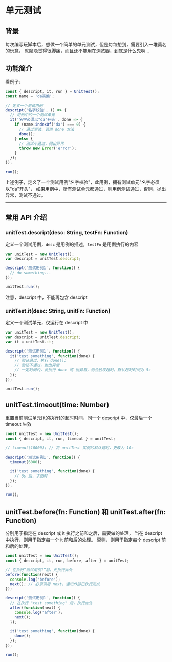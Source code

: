 # 单元测试

## 背景

每次编写玩脚本后，想做一个简单的单元测试，但是每每想到，需要引入一堆莫名的玩意，
就隐隐觉得很脚痛，而且还不能用在浏览器，到底是什么鬼啊...


## 功能简介

看例子:
``` javascript
const { descript, it, run } = UnitTest();
const name = 'da宗熊';

// 定义一个测试用例
descript('名字校验', () => {
  // 用例中的一个测试单元
  it('名字必须以"da"开头', done => {
    if (name.indexOf('da') === 0) {
      // 通过测试，调用 done 方法
      done();
    } else {
      // 测试不通过，抛出异常
      throw new Error('error');
    }
  });
});

run();
```

上述例子，定义了一个测试用例"名字校验"，此用例，拥有测试单元"名字必须以"da"开头"，
如果用例中，所有测试单元都通过，则用例测试通过，否则，抛出异常，测试不通过。

-------------------------

## 常用 API 介绍

### unitTest.descript(desc: String, testFn: Function)

定义一个测试用例，``` desc ``` 是用例的描述，``` testFn ``` 是用例执行的内容

``` javascript
var unitTest = new UnitTest();
var descript = unitTest.descript;

descript('测试用例1', function() {
  // do something...
});

unitTest.run();
```
注意，descript 中，不能再包含 descript


### unitTest.it(desc: String, unitFn: Function)

定义一个测试单元，仅运行在 descript 中

``` javascript
var unitTest = new UnitTest();
var descript = unitTest.descript;
var it = unitTest.it;

descript('测试用例1', function() {
  it('test something', function(done) {
    // 验证通过，执行 done();
    // 验证不通过，抛出异常
    // 一定时间内，没执行 done 或 抛异常，则会触发超时，默认超时时间为 5s
  });
});

unitTest.run();
```

## unitTest.timeout(time: Number)

重置当前测试单元[it的执行]的超时时间，同一个 descript 中，仅最后一个 timeout 生效

``` javascript
const unitTest = new UnitTest();
const { descript, it, run, timeout } = unitTest;

// timeout(10000); // 将 unitTest 实例的默认超时，更改为 10s

descript('测试用例1', function() {
  timeout(6000);

  it('test something', function(done) {
    // 6s 后，才超时
  });
});

run();
```

## unitTest.before(fn: Function) 和 unitTest.after(fn: Function)

分别用于指定在 descript 或 it 执行之前和之后，需要做的处理，
当在 descript 中执行，则用于指定每一个 it 前和后的处理。
否则，则用于指定每个 descript 前和后的处理。

``` javascript
const unitTest = new UnitTest();
const { descript, it, run, before, after } = unitTest;

// 在执行“测试用例1”前，先执行此处
before(function(next) {
  console.log('before');
  next(); // 必须调用 next，通知外部已执行完成
});

descript('测试用例1', function() {
  // 在执行 "test something" 后，执行此处
  after(function(next) {
    console.log('after');
    next();
  });

  it('test something', function(done) {
    done();
  });
});

run();
```
